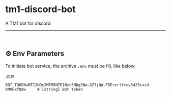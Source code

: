 # tm1-discord-bot
A TM1 bot for discord

---
<br> 

## ⚙️ Env Parameters

To initiate bot service, the archive `.env` must be fill, like below:

[.env](/.env)
```
BOT_TOKEN=MTI2NDc2MTM5NTE1Nzc5NDg3Nw.GZ7jQW.FDErertfrev3423cxzd-RM0GxfQmw     # [string] Bot token
```

<br> 